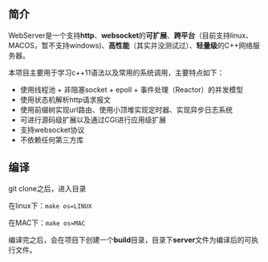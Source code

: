 ## 简介

WebServer是一个支持**http**、**websocket**的**可扩展**、**跨平台**（目前支持linux、MACOS，暂不支持windows)、**高性能**（其实并没测试过）、**轻量级**的C++网络服务器。

本项目主要用于学习c++11语法以及常用的系统调用，主要特点如下：
* 使用线程池 + 非阻塞socket + epoll + 事件处理（Reactor）的并发模型
* 使用状态机解析http请求报文
* 使用前缀树实现url路由、使用小顶堆实现定时器、实现异步日志系统
* 可进行源码级扩展以及通过CGI进行应用级扩展
* 支持websocket协议
* 不依赖任何第三方库

## 编译

git clone之后，进入目录

在linux下：`make os=LINUX`

在MAC下：`make os=MAC`

编译完之后，会在项目下创建一个**build**目录，目录下**server**文件为编译后的可执行文件。